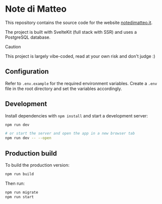 # Note di Matteo

This repository contains the source code for the website [notedimatteo.it](https://notedimatteo.it).

The project is built with SvelteKit (full stack with SSR) and uses a PostgreSQL database.

> [!CAUTION]
> This project is largely vibe-coded, read at your own risk and don't judge :)

## Configuration

Refer to `.env.example` for the required environment variables. Create a `.env` file in the root directory and set the variables accordingly.

## Development

Install dependencies with `npm install` and start a development server:

```sh
npm run dev

# or start the server and open the app in a new browser tab
npm run dev -- --open
```

## Production build

To build the production version:

```sh
npm run build
```

Then run:

```sh
npm run migrate
npm run start
```
